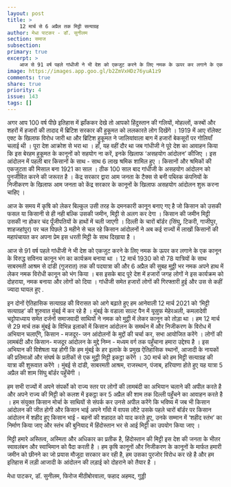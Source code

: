 ```yaml
---
layout: post
title: >
    12 मार्च से 6 अप्रैल तक मिट्टी सत्याग्रह
author: मेधा पाटकर - डॉ. सुनीलम
section: समाज
subsection:
primary: true
excerpt: >
    आज से 91 वर्ष पहले गांधीजी ने भी देश को एकजुट करने के लिए नमक के ऊपर कर लगाने के एक कानून के विरुद्ध सविनय कानून भंग का कार्यक्रम बनाया था ।
image: https://images.app.goo.gl/b2ZmVxHDz76yuA1z9
comments: true
share: true
priority: 4
issue: 143
tags: []
---
```


अगर आप 100 वर्ष पीछे इतिहास में झाँककर देखे तो आपको हिंदुस्तान की गलियों, मोहल्लों, कस्बों और शहरों में हजारों की तादाद में ब्रिटिश सरकार की हुकूमत को ललकारते लोग दिखेंगे । 1919 में आए रॉलेक्ट एक्ट के खिलाफ विरोध जारी था और ब्रिटिश हुकूमत ने जालियांवाला बाग में हजारों बेकसूरों पर गोलियाँ चलाई थी । पूरा देश आक्रोश से भरा था । हाँ, यह वहीं दौर था जब गांधीजी ने पूरे देश का आवाहन किया कि इस बेरहम हुकूमत के कानूनों को  सहयोग ना करें, इनके खिलाफ  ‘असहयोग आंदोलन’ कीजिए । इस आंदोलन में पहली बार किसानों के साथ - साथ 6 लाख श्रमिक शामिल हुए । किसानों और श्रमिकों की एकजुटता की मिसाल बना 1921 का साल । ठीक 100 साल बाद गांधीजी के असहयोग आंदोलन को पुनर्जीवित करने की जरूरत है । केंद्र सरकार द्वारा आम जनता के टैक्स से बनी पब्लिक कंपनियों के निजीकरण के खिलाफ आम जनता को केंद्र सरकार के कानूनों के खिलाफ असहयोग आंदोलन शुरू करना चाहिए ।

आज के समय में कृषि को लेकर बिल्कुल उसी तरह के दमनकारी कानून बनाए गए है जो किसान को उसकी फसल या किसानी से ही नही बल्कि उसकी जमीन, मिट्टी से अलग कर देगा । किसान की जमीन मिट्टी उसकी ना होकर चंद पूँजीपतियों के हाथों में चली जाएगी । दिल्ली के चारों बॉर्डर (सिंघु, टिकरी, गाजीपुर, शाहजहांपुर) पर चल पिछले 3 महीने से चल रहे किसान आंदोलनों ने अब कई राज्यों में लाखों किसानों की महापंचायत कर अपना प्रेम इस धरती मिट्टी के साथ दिखाया है ।

आज से 91 वर्ष पहले गांधीजी ने भी देश को एकजुट करने के लिए नमक के ऊपर कर लगाने के एक कानून के विरुद्ध सविनय कानून भंग का कार्यक्रम बनाया था । 12 मार्च 1930 को वो 78 यात्रियों के साथ साबरमती आश्रम से दांडी (गुजरात) तक की पदयात्रा की और 6 अप्रैल की सुबह मुठ्ठी भर नमक अपने हाथ में लेकर नमक विरोधी कानून को भंग किया । बस इसके बाद पूरे देश में हजारों जगह लोगों ने इस कार्यक्रम को दोहराया, नमक बनाया और लोगों को दिया । गांधीजी समेत हजारों लोगों की गिरफ्तारी हुई और उस से कहीं ज्यादा घायल हुए .

इन दोनों ऐतिहासिक सत्याग्रह की विरासत को आगे बढ़ाते हुए हम आनेवाली 12 मार्च 2021 को  ‘मिट्टी सत्याग्रह’ की शुरुवात मुंबई में कर रहे है । मुंबई के वडाला साल्ट पैन में यूसुफ मेहेरअली, कमलादेवी चट्टोपाध्याय समेत दर्जनों समाजवादी साथियों ने नमक को मुट्ठी में लेकर कानून को तोड़ा था । हम 12 मार्च से 29 मार्च तक मुंबई के विभिन्न इलाकों में किसान आंदोलन के समर्थन में और निजीकरण के विरोध में अभियान चलाएँगे, किसान - मजदूर- जन आंदोलनों के मुद्दों की चर्चा कर, सभा आयोजित करेंगे । लोगों की लामबंदी और किसान- मजदूर आंदोलन के मुद्दे निम्न - मध्यम वर्ग तक पहुँचाना हमारा उद्देश्य है । इस अभियान की विशेषता यह होगी कि हम मुंबई के हर इलाके के प्रमुख ऐतिहासिक स्थानों, आजादी के नायकों की प्रतिमाओं और संघर्ष के प्रतीकों से एक मुट्ठी मिट्टी इकट्ठा करेंगे । 30 मार्च को हम मिट्टी सत्याग्रह की यात्रा की शुरूवात करेंगे । मुंबई से दांडी, साबरमती आश्रम, राजस्थान, पंजाब, हरियाणा होते हुए यह यात्रा 5 अप्रैल की शाम सिंघु बॉर्डर पहुँचेंगी ।

हम सभी राज्यों में अपने संपर्को को राज्य स्तर पर लोगों की लामबंदी का अभियान चलाने की अपील करते है और अपने राज्य की मिट्टी को कलश में इकट्ठा कर 5 अप्रैल की शाम तक दिल्ली पहुँचने का आवाहन करते है ।
हम संयुक्त किसान मोर्चा के साथियों से संपर्क कर उनसे अपील करेंगे कि भविष्य में जब भी किसान आंदोलन की जीत होगी और किसान भाई अपने गाँवो में वापस लौटे उसके पहले चारों बॉर्डर पर किसान आंदोलन में शहीद हुए किसान भाई - बहनों की शहादत को याद करते हुए, उनके सम्मान में ‘शहीद स्तंभ’ का निर्माण किया जाए और स्तंभ की बुनियाद में हिंदोस्तान भर से आई मिट्टी का उपयोग किया जाए ।

मिट्टी हमारे अस्तित्व, अस्मिता और अधिकार का प्रतीक है, हिंदोस्तान की मिट्टी इस देश की जनता के भीतर स्वावलंबन और स्वाभिमान को पैदा करती है । हम कृषि कानूनों और निजीकरण के कानूनों के मार्फत हमारी जमीन को छीनने का जो प्रयास मौजूदा सरकार कर रही है, हम उसका पुरजोर विरोध कर रहे है और हम इतिहास में लड़ी आजादी के आंदोलन की लड़ाई को दोहराने को तैयार है ।

मेधा पाटकर, डॉ. सुनीलम, फिरोज मीठीबोरवाला, फहाद अहमद, गुड्डी

